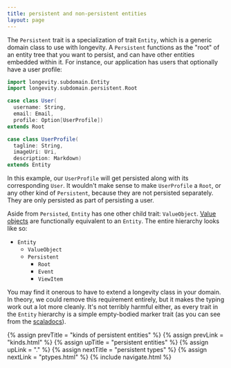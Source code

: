 ```yaml
---
title: persistent and non-persistent entities
layout: page
---
```


The `Persistent` trait is a specialization of trait `Entity`, which is
a generic domain class to use with longevity. A `Persistent` functions
as the "root" of an entity tree that you want to persist, and can have
other entities embedded within it. For instance, our application has
users that optionally have a user profile:

```scala
import longevity.subdomain.Entity
import longevity.subdomain.persistent.Root

case class User(
  username: String,
  email: Email,
  profile: Option[UserProfile])
extends Root

case class UserProfile(
  tagline: String,
  imageUri: Uri,
  description: Markdown)
extends Entity
```

In this example, our `UserProfile` will get persisted along with its
corresponding `User`. It wouldn't make sense to make `UserProfile` a
`Root`, or any other kind of `Persistent`, because they are not
persisted separately. They are only persisted as part of persisting a
user.

Aside from `Persisted`, `Entity` has one other child trait:
`ValueObject`. [Value objects](../entities/value-objects.html) are
functionally equivalent to an `Entity`. The entire hierarchy looks
like so:

- `Entity`
  - `ValueObject`
  - `Persistent`
    - `Root`
    - `Event`
    - `ViewItem`

<div class="blue-side-bar">

You may find it onerous to have to extend a longevity class in your
domain. In theory, we could remove this requirement entirely, but it
makes the typing work out a lot more cleanly. It's not terribly
harmful either, as every trait in the <code>Entity</code> hierarchy is
a simple empty-bodied marker trait (as you
can see from the <a
href="http://longevityframework.github.io/longevity/scaladocs/longevity-latest/#longevity.subdomain.Entity">scaladocs</a>).

</div>

{% assign prevTitle = "kinds of persistent entities" %}
{% assign prevLink = "kinds.html" %}
{% assign upTitle = "persistent entities" %}
{% assign upLink = "." %}
{% assign nextTitle = "persistent types" %}
{% assign nextLink = "ptypes.html" %}
{% include navigate.html %}

